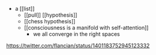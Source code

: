 - a [[list]]
	- [[pull]] [[hypothesis]]
	- [[chess hypothesis]]
	- [[consciousness is a manifold with self-attention]]
		- we all converge in the right spaces
	
	

https://twitter.com/flancian/status/1401183752945123332